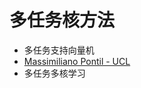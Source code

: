 # 多任务核方法
* 多任务支持向量机
* [Massimiliano Pontil - UCL](http://www0.cs.ucl.ac.uk/staff/M.Pontil/pubs.html)
* 多任务多核学习